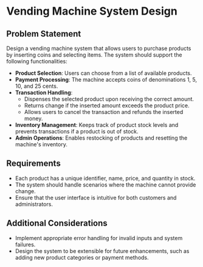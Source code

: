 # Vending Machine System Design

## Problem Statement

Design a vending machine system that allows users to purchase products by inserting coins and selecting items. The system should support the following functionalities:

- **Product Selection**: Users can choose from a list of available products.
- **Payment Processing**: The machine accepts coins of denominations 1, 5, 10, and 25 cents.
- **Transaction Handling**:
  - Dispenses the selected product upon receiving the correct amount.
  - Returns change if the inserted amount exceeds the product price.
  - Allows users to cancel the transaction and refunds the inserted money.
- **Inventory Management**: Keeps track of product stock levels and prevents transactions if a product is out of stock.
- **Admin Operations**: Enables restocking of products and resetting the machine's inventory.

## Requirements

- Each product has a unique identifier, name, price, and quantity in stock.
- The system should handle scenarios where the machine cannot provide change.
- Ensure that the user interface is intuitive for both customers and administrators.

## Additional Considerations
 
- Implement appropriate error handling for invalid inputs and system failures.
- Design the system to be extensible for future enhancements, such as adding new product categories or payment methods.

 
